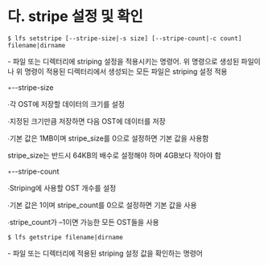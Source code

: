 # 다. stripe 설정 및 확인

```
$ lfs setstripe [--stripe-size|-s size] [--stripe-count|-c count] filename|dirname
```

\- 파일 또는 디렉터리에 striping 설정을 적용시키는 명령어. 위 명령으로 생성된 파일이나 위 명령이 적용된 디렉터리에서 생성되는 모든 파일은 striping 설정 적용

◦--stripe-size

∙각 OST에 저장할 데이터의 크기를 설정

∙지정된 크기만큼 저장하면 다음 OST에 데이터를 저장

∙기본 값은 1MB이며 stripe\_size를 0으로 설정하면 기본 값을 사용함

stripe\_size는 반드시 64KB의 배수로 설정해야 하며 4GB보다 작아야 함

◦--stripe-count

∙Striping에 사용할 OST 개수를 설정

∙기본 값은 1이며 stripe\_count를 0으로 설정하면 기본 값을 사용

∙stripe\_count가 –1이면 가능한 모든 OST들을 사용

&#x20;

```
$ lfs getstripe filename|dirname
```

\- 파일 또는 디렉터리에 적용된 striping 설정 값을 확인하는 명령어
